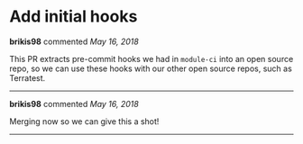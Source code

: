 # Add initial hooks

**brikis98** commented *May 16, 2018*

This PR extracts pre-commit hooks we had in `module-ci` into an open source repo, so we can use these hooks with our other open source repos, such as Terratest.
<br />
***


**brikis98** commented *May 16, 2018*

Merging now so we can give this a shot!
***


